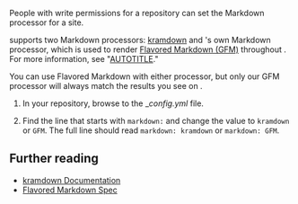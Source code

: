 

People with write permissions for a repository can set the Markdown processor for a site.

supports two Markdown processors: [kramdown](http://kramdown.gettalong.org/) and 's own Markdown processor, which is used to render [ Flavored Markdown (GFM)](https://github.github.com/gfm/) throughout . For more information, see "[AUTOTITLE](/get-started/writing-on-github/getting-started-with-writing-and-formatting-on-github/about-writing-and-formatting-on-github)."

You can use  Flavored Markdown with either processor, but only our GFM processor will always match the results you see on .


1. In your repository, browse to the __config.yml_ file.

1. Find the line that starts with `markdown:` and change the value to `kramdown` or `GFM`. The full line should read `markdown: kramdown` or `markdown: GFM`.





## Further reading

* [kramdown Documentation](https://kramdown.gettalong.org/documentation.html)
* [ Flavored Markdown Spec](https://github.github.com/gfm/)
